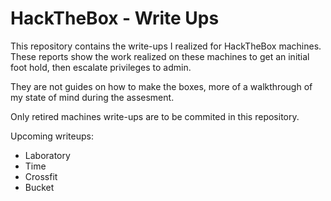# HackTheBox - Write Ups

This repository contains the write-ups I realized for HackTheBox machines.
These reports show the work realized on these machines to get an initial
foot hold, then escalate privileges to admin.  

They are not guides on how to make the boxes, more of a walkthrough
of my state of mind during the assesment.  

Only retired machines write-ups are to be commited in this repository.  

Upcoming writeups:
 - Laboratory
 - Time
 - Crossfit
 - Bucket
 
